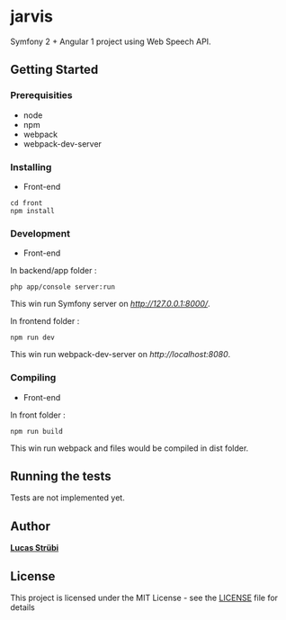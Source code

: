 # jarvis

Symfony 2 + Angular 1 project using Web Speech API.

## Getting Started

### Prerequisities

* node
* npm
* webpack
* webpack-dev-server

### Installing


* Front-end

```
cd front
npm install
```

### Development


* Front-end

In backend/app folder :

```
php app/console server:run
```
This win run Symfony server on *http://127.0.0.1:8000/*.

In frontend folder :

```
npm run dev
```
This win run webpack-dev-server on *http://localhost:8080*.

### Compiling

* Front-end

In front folder :
```
npm run build
```
This win run webpack and files would be compiled in dist folder.

## Running the tests

Tests are not implemented yet.

## Author

[**Lucas Strübi**](https://github.com/strubix)

## License

This project is licensed under the MIT License - see the [LICENSE](LICENSE) file for details